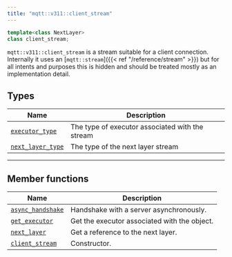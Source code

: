 ```yaml
---
title: "mqtt::v311::client_stream"
---
```


```cpp
template<class NextLayer>
class client_stream;
```

`mqtt::v311::client_stream` is a stream suitable for a client connection.
Internally it uses an [`mqtt::stream`]({{< ref "/reference/stream" >}}) but
for all intents and purposes this is hidden and should be treated mostly
as an implementation detail.

## Types

| Name                                 | Description                                     |
|--------------------------------------|-------------------------------------------------|
| [`executor_type`](executor_type)     | The type of executor associated with the stream |
| [`next_layer_type`](next_layer_type) | The type of the next layer stream               |

---

## Member functions

| Name                                 | Description                                       |
|--------------------------------------|---------------------------------------------------|
| [`async_handshake`](async_handshake) | Handshake with a server asynchronously.           |
| [`get_executor`](get_executor)       | Get the executor associated with the object.      |
| [`next_layer`](next_layer)           | Get a reference to the next layer.                |
| [`client_stream`](constructors)      | Constructor.                                      |
